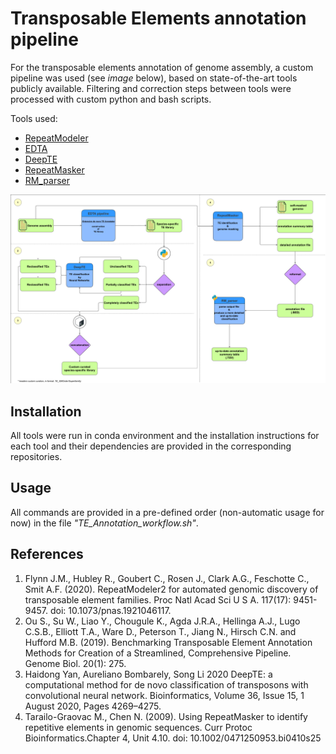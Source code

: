 # Transposable Elements annotation pipeline

For the transposable elements annotation of genome assembly, a custom pipeline was used (see *image* below), based on state-of-the-art tools publicly available. Filtering and correction steps between tools were processed with custom python and bash scripts.

Tools used:

- [RepeatModeler](https://github.com/Dfam-consortium/RepeatModeler)
- [EDTA](https://github.com/oushujun/EDTA)
- [DeepTE](https://github.com/LiLabAtVT/DeepTE)
- [RepeatMasker](http://www.repeatmasker.org)
- [RM_parser](https://github.com/ckitsoulis/Pterois-miles-Genome/blob/main/TE_annotation/RM_parser.py)


![TE_diagram](https://github.com/ckitsoulis/Pterois-miles-Genome/blob/main/TE_annotation/TE_diagram.png)

## Installation
All tools were run in conda environment and the installation instructions for each tool and their dependencies are provided in the corresponding repositories.

## Usage
All commands are provided in a pre-defined order (non-automatic usage for now) in the file *"TE_Annotation_workflow.sh"*.

## References
1. Flynn J.M., Hubley R., Goubert C., Rosen J., Clark A.G., Feschotte C., Smit A.F. (2020). RepeatModeler2 for automated genomic discovery of transposable element families. Proc Natl Acad Sci U S A. 117(17): 9451-9457. doi: 10.1073/pnas.1921046117.
2. Ou S., Su W., Liao Y., Chougule K., Agda J.R.A., Hellinga A.J., Lugo C.S.B., Elliott T.A., Ware D., Peterson T., Jiang N., Hirsch C.N. and Hufford M.B. (2019). Benchmarking Transposable Element Annotation Methods for Creation of a Streamlined, Comprehensive Pipeline. Genome Biol. 20(1): 275.
3. Haidong Yan, Aureliano Bombarely, Song Li 2020 DeepTE: a computational method for de novo classification of transposons with convolutional neural network. Bioinformatics, Volume 36, Issue 15, 1 August 2020, Pages 4269–4275.
4. Tarailo-Graovac M., Chen N. (2009). Using RepeatMasker to identify repetitive elements in genomic sequences. Curr Protoc Bioinformatics.Chapter 4, Unit 4.10. doi: 10.1002/0471250953.bi0410s25
